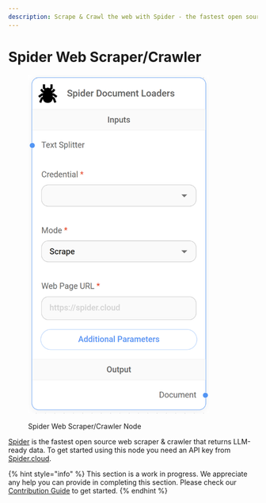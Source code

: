 ```yaml
---
description: Scrape & Crawl the web with Spider - the fastest open source web scraper & crawler.
---
```


# Spider Web Scraper/Crawler

<figure><img src="../../../.gitbook/assets/up-017.png" alt="" width="365"><figcaption><p>Spider Web Scraper/Crawler Node</p></figcaption></figure>

[Spider](https://spider.cloud/?ref=flowise) is the fastest open source web scraper & crawler that returns LLM-ready data. To get started using this node you need an API key from [Spider.cloud](https://spider.cloud/?ref=flowise).

{% hint style="info" %}
This section is a work in progress. We appreciate any help you can provide in completing this section. Please check our [Contribution Guide](../../../CONTRIBUTING.md) to get started.
{% endhint %}
